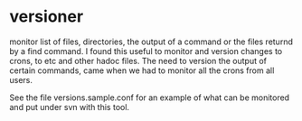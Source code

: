 versioner
=========

monitor list of files, directories, the output of a command or the files returnd by a find command.
I found this useful to monitor and version changes to crons, to etc and other hadoc files.
The need to version the output of certain commands, came when we had to monitor all the crons from all users.

See the file versions.sample.conf for an example of what can be monitored and put under svn with this tool. 
 
